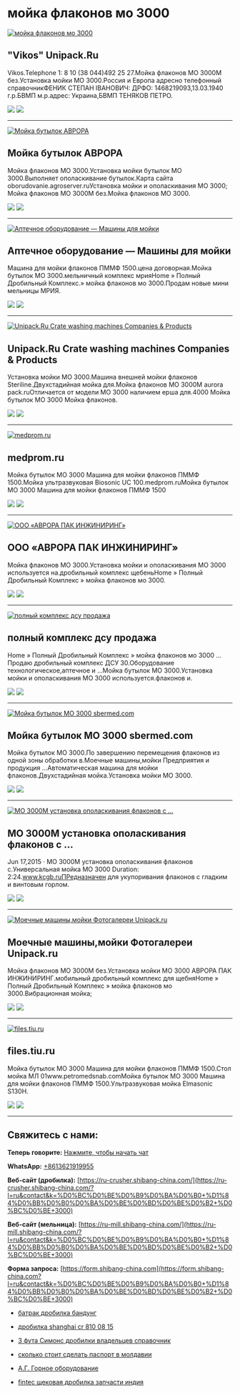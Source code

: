 # мойка флаконов мо 3000

<a href="https://swt.shibang-china.com/?l=ru&img&k=%D0%BC%D0%BE%D0%B9%D0%BA%D0%B0+%D1%84%D0%BB%D0%B0%D0%BA%D0%BE%D0%BD%D0%BE%D0%B2+%D0%BC%D0%BE+3000" target="_blank">![мойка флаконов мо 3000](http://static.shibang-china.com/all-800x300/676.jpg)</a>

## &quot;Vikos&quot; Unipack.Ru
Vikos.Telephone 1: 8 10 (38 044)492 25 27.Мойка флаконов МО 3000М без.Установка мойки МО 3000.Россия и Европа адресно телефонный справочникФЕНИК СТЕПАН ІВАНОВИЧ: ДРФО: 1468219093,13.03.1940 г.р.БВМП м.р.адрес: Украина,БВМП ТЕНЯКОВ ПЕТРО.


<a href="https://whatsapp.shibangsoft.com/WhatsApp.php" target="_blank" title="WhatsApp">![](http://static.shibang-china.com/icon/whatsapp.png)</a> <a href="https://swt.shibang-china.com/?l=ru&icon&k=%D0%BC%D0%BE%D0%B9%D0%BA%D0%B0+%D1%84%D0%BB%D0%B0%D0%BA%D0%BE%D0%BD%D0%BE%D0%B2+%D0%BC%D0%BE+3000" target="_blank">![](http://static.shibang-china.com/icon/chat-ru.png)</a>

---

<a href="https://swt.shibang-china.com/?l=ru&img&k=%D0%BC%D0%BE%D0%B9%D0%BA%D0%B0+%D1%84%D0%BB%D0%B0%D0%BA%D0%BE%D0%BD%D0%BE%D0%B2+%D0%BC%D0%BE+3000" target="_blank">![Мойка бутылок АВРОРА](http://static.shibang-china.com/all-800x300/549.jpg)</a>

## Мойка бутылок АВРОРА
Мойка флаконов МО 3000.Установка мойки бутылок МО 3000.Выполняет ополаскивание бутылок.Карта сайта oborudovanie.agroserver.ruУстановка мойки и ополаскивания МО 3000; Мойка флаконов МО 3000М без.Мойка флаконов МО 3000.


<a href="https://whatsapp.shibangsoft.com/WhatsApp.php" target="_blank" title="WhatsApp">![](http://static.shibang-china.com/icon/whatsapp.png)</a> <a href="https://swt.shibang-china.com/?l=ru&icon&k=%D0%BC%D0%BE%D0%B9%D0%BA%D0%B0+%D1%84%D0%BB%D0%B0%D0%BA%D0%BE%D0%BD%D0%BE%D0%B2+%D0%BC%D0%BE+3000" target="_blank">![](http://static.shibang-china.com/icon/chat-ru.png)</a>

---

<a href="https://swt.shibang-china.com/?l=ru&img&k=%D0%BC%D0%BE%D0%B9%D0%BA%D0%B0+%D1%84%D0%BB%D0%B0%D0%BA%D0%BE%D0%BD%D0%BE%D0%B2+%D0%BC%D0%BE+3000" target="_blank">![Аптечное оборудование — Машины для мойки](http://static.shibang-china.com/all-800x300/254.jpg)</a>

## Аптечное оборудование — Машины для мойки
Машина для мойки флаконов ПММФ 1500.цена договорная.Мойка бутылок МО 3000.мельничный комплекс мрияHome &#187; Полный Дробильный Комплекс.&#187; мойка флаконов мо 3000.Продам новые мини мельницы МРИЯ.


<a href="https://whatsapp.shibangsoft.com/WhatsApp.php" target="_blank" title="WhatsApp">![](http://static.shibang-china.com/icon/whatsapp.png)</a> <a href="https://swt.shibang-china.com/?l=ru&icon&k=%D0%BC%D0%BE%D0%B9%D0%BA%D0%B0+%D1%84%D0%BB%D0%B0%D0%BA%D0%BE%D0%BD%D0%BE%D0%B2+%D0%BC%D0%BE+3000" target="_blank">![](http://static.shibang-china.com/icon/chat-ru.png)</a>

---

<a href="https://swt.shibang-china.com/?l=ru&img&k=%D0%BC%D0%BE%D0%B9%D0%BA%D0%B0+%D1%84%D0%BB%D0%B0%D0%BA%D0%BE%D0%BD%D0%BE%D0%B2+%D0%BC%D0%BE+3000" target="_blank">![Unipack.Ru Crate washing machines Companies &amp; Products](http://static.shibang-china.com/all-800x300/679.jpg)</a>

## Unipack.Ru Crate washing machines Companies &amp; Products
Установка мойки МО 3000.Машина внешней мойки флаконов Steriline.Двухстадийная мойка для.Мойка флаконов МО 3000М aurora pack.ruОтличается от модели МО 3000 наличием ерша для.4000 Мойка бутылок МО 3000 Мойка флаконов.


<a href="https://whatsapp.shibangsoft.com/WhatsApp.php" target="_blank" title="WhatsApp">![](http://static.shibang-china.com/icon/whatsapp.png)</a> <a href="https://swt.shibang-china.com/?l=ru&icon&k=%D0%BC%D0%BE%D0%B9%D0%BA%D0%B0+%D1%84%D0%BB%D0%B0%D0%BA%D0%BE%D0%BD%D0%BE%D0%B2+%D0%BC%D0%BE+3000" target="_blank">![](http://static.shibang-china.com/icon/chat-ru.png)</a>

---

<a href="https://swt.shibang-china.com/?l=ru&img&k=%D0%BC%D0%BE%D0%B9%D0%BA%D0%B0+%D1%84%D0%BB%D0%B0%D0%BA%D0%BE%D0%BD%D0%BE%D0%B2+%D0%BC%D0%BE+3000" target="_blank">![medprom.ru](http://static.shibang-china.com/all-800x300/803.jpg)</a>

## medprom.ru
Мойка бутылок МО 3000 Машина для мойки флаконов ПММФ 1500.Мойка ультразвуковая Biosonic UC 100.medprom.ruМойка бутылок МО 3000 Машина для мойки флаконов ПММФ 1500


<a href="https://whatsapp.shibangsoft.com/WhatsApp.php" target="_blank" title="WhatsApp">![](http://static.shibang-china.com/icon/whatsapp.png)</a> <a href="https://swt.shibang-china.com/?l=ru&icon&k=%D0%BC%D0%BE%D0%B9%D0%BA%D0%B0+%D1%84%D0%BB%D0%B0%D0%BA%D0%BE%D0%BD%D0%BE%D0%B2+%D0%BC%D0%BE+3000" target="_blank">![](http://static.shibang-china.com/icon/chat-ru.png)</a>

---

<a href="https://swt.shibang-china.com/?l=ru&img&k=%D0%BC%D0%BE%D0%B9%D0%BA%D0%B0+%D1%84%D0%BB%D0%B0%D0%BA%D0%BE%D0%BD%D0%BE%D0%B2+%D0%BC%D0%BE+3000" target="_blank">![ООО &#171;АВРОРА ПАК ИНЖИНИРИНГ&#187;](http://static.shibang-china.com/all-800x300/1025.jpg)</a>

## ООО &#171;АВРОРА ПАК ИНЖИНИРИНГ&#187;
Мойка флаконов МО 3000.Установка мойки и ополаскивания МО 3000 используется на.дробильный комплекс щебеньHome &#187; Полный Дробильный Комплекс &#187; мойка флаконов мо 3000.


<a href="https://whatsapp.shibangsoft.com/WhatsApp.php" target="_blank" title="WhatsApp">![](http://static.shibang-china.com/icon/whatsapp.png)</a> <a href="https://swt.shibang-china.com/?l=ru&icon&k=%D0%BC%D0%BE%D0%B9%D0%BA%D0%B0+%D1%84%D0%BB%D0%B0%D0%BA%D0%BE%D0%BD%D0%BE%D0%B2+%D0%BC%D0%BE+3000" target="_blank">![](http://static.shibang-china.com/icon/chat-ru.png)</a>

---

<a href="https://swt.shibang-china.com/?l=ru&img&k=%D0%BC%D0%BE%D0%B9%D0%BA%D0%B0+%D1%84%D0%BB%D0%B0%D0%BA%D0%BE%D0%BD%D0%BE%D0%B2+%D0%BC%D0%BE+3000" target="_blank">![полный комплекс дсу продажа](http://static.shibang-china.com/all-800x300/358.jpg)</a>

## полный комплекс дсу продажа
Home &#187; Полный Дробильный Комплекс &#187; мойка флаконов мо 3000 …Продаю дробильный комплекс ДСУ 30.Оборудование технологическое,аптечное и …Мойка бутылок МО 3000.Установка мойки и ополаскивания МО 3000 используется.флаконов и.


<a href="https://whatsapp.shibangsoft.com/WhatsApp.php" target="_blank" title="WhatsApp">![](http://static.shibang-china.com/icon/whatsapp.png)</a> <a href="https://swt.shibang-china.com/?l=ru&icon&k=%D0%BC%D0%BE%D0%B9%D0%BA%D0%B0+%D1%84%D0%BB%D0%B0%D0%BA%D0%BE%D0%BD%D0%BE%D0%B2+%D0%BC%D0%BE+3000" target="_blank">![](http://static.shibang-china.com/icon/chat-ru.png)</a>

---

<a href="https://swt.shibang-china.com/?l=ru&img&k=%D0%BC%D0%BE%D0%B9%D0%BA%D0%B0+%D1%84%D0%BB%D0%B0%D0%BA%D0%BE%D0%BD%D0%BE%D0%B2+%D0%BC%D0%BE+3000" target="_blank">![Мойка бутылок МО 3000 sbermed.com](http://static.shibang-china.com/all-800x300/1467.jpg)</a>

## Мойка бутылок МО 3000 sbermed.com
Мойка бутылок МО 3000.По завершению перемещения флаконов из одной зоны обработки в.Моечные машины,мойки Предприятия и продукция …Автоматическая машина для мойки флаконов.Двухстадийная мойка.Установка мойки МО 3000.


<a href="https://whatsapp.shibangsoft.com/WhatsApp.php" target="_blank" title="WhatsApp">![](http://static.shibang-china.com/icon/whatsapp.png)</a> <a href="https://swt.shibang-china.com/?l=ru&icon&k=%D0%BC%D0%BE%D0%B9%D0%BA%D0%B0+%D1%84%D0%BB%D0%B0%D0%BA%D0%BE%D0%BD%D0%BE%D0%B2+%D0%BC%D0%BE+3000" target="_blank">![](http://static.shibang-china.com/icon/chat-ru.png)</a>

---

<a href="https://swt.shibang-china.com/?l=ru&img&k=%D0%BC%D0%BE%D0%B9%D0%BA%D0%B0+%D1%84%D0%BB%D0%B0%D0%BA%D0%BE%D0%BD%D0%BE%D0%B2+%D0%BC%D0%BE+3000" target="_blank">![МО 3000М установка ополаскивания флаконов с …](http://static.shibang-china.com/all-800x300/663.jpg)</a>

## МО 3000М установка ополаскивания флаконов с …
Jun 17,2015&nbsp;&#0183;&#32;МО 3000М установка ополаскивания флаконов с.Универсальная мойка МО 3000 Duration: 2:24.www.kcgb.ruПРедназначен для укупоривания флаконов с гладким и винтовым горлом.


<a href="https://whatsapp.shibangsoft.com/WhatsApp.php" target="_blank" title="WhatsApp">![](http://static.shibang-china.com/icon/whatsapp.png)</a> <a href="https://swt.shibang-china.com/?l=ru&icon&k=%D0%BC%D0%BE%D0%B9%D0%BA%D0%B0+%D1%84%D0%BB%D0%B0%D0%BA%D0%BE%D0%BD%D0%BE%D0%B2+%D0%BC%D0%BE+3000" target="_blank">![](http://static.shibang-china.com/icon/chat-ru.png)</a>

---

<a href="https://swt.shibang-china.com/?l=ru&img&k=%D0%BC%D0%BE%D0%B9%D0%BA%D0%B0+%D1%84%D0%BB%D0%B0%D0%BA%D0%BE%D0%BD%D0%BE%D0%B2+%D0%BC%D0%BE+3000" target="_blank">![Моечные машины,мойки Фотогалереи Unipack.ru](http://static.shibang-china.com/all-800x300/93.jpg)</a>

## Моечные машины,мойки Фотогалереи Unipack.ru
Мойка флаконов МО 3000М без.Установка мойки МО 3000 АВРОРА ПАК ИНЖИНИРИНГ.мобильный дробильный комплекс для щебняHome &#187; Полный Дробильный Комплекс &#187; мойка флаконов мо 3000.Вибрационная мойка;


<a href="https://whatsapp.shibangsoft.com/WhatsApp.php" target="_blank" title="WhatsApp">![](http://static.shibang-china.com/icon/whatsapp.png)</a> <a href="https://swt.shibang-china.com/?l=ru&icon&k=%D0%BC%D0%BE%D0%B9%D0%BA%D0%B0+%D1%84%D0%BB%D0%B0%D0%BA%D0%BE%D0%BD%D0%BE%D0%B2+%D0%BC%D0%BE+3000" target="_blank">![](http://static.shibang-china.com/icon/chat-ru.png)</a>

---

<a href="https://swt.shibang-china.com/?l=ru&img&k=%D0%BC%D0%BE%D0%B9%D0%BA%D0%B0+%D1%84%D0%BB%D0%B0%D0%BA%D0%BE%D0%BD%D0%BE%D0%B2+%D0%BC%D0%BE+3000" target="_blank">![files.tiu.ru](http://static.shibang-china.com/all-800x300/1477.jpg)</a>

## files.tiu.ru
Мойка бутылок МО 3000 Машина для мойки флаконов ПММФ 1500.Стол мойка МЛ 01www.petromedsnab.comМойка бутылок МО 3000 Машина для мойки флаконов ПММФ 1500.Ультразвуковая мойка Elmasonic S130Н.


<a href="https://whatsapp.shibangsoft.com/WhatsApp.php" target="_blank" title="WhatsApp">![](http://static.shibang-china.com/icon/whatsapp.png)</a> <a href="https://swt.shibang-china.com/?l=ru&icon&k=%D0%BC%D0%BE%D0%B9%D0%BA%D0%B0+%D1%84%D0%BB%D0%B0%D0%BA%D0%BE%D0%BD%D0%BE%D0%B2+%D0%BC%D0%BE+3000" target="_blank">![](http://static.shibang-china.com/icon/chat-ru.png)</a>

---
## Свяжитесь с нами:

**Теперь говорите:** [Нажмите, чтобы начать чат](https://swt.shibang-china.com?l=ru&contact&k=%D0%BC%D0%BE%D0%B9%D0%BA%D0%B0+%D1%84%D0%BB%D0%B0%D0%BA%D0%BE%D0%BD%D0%BE%D0%B2+%D0%BC%D0%BE+3000)

**WhatsApp:**  [+8613621919955](https://whatsapp.shibangsoft.com/WhatsApp.php)

**Веб-сайт (дробилка):** [https://ru-crusher.shibang-china.com/](https://ru-crusher.shibang-china.com/?l=ru&contact&k=%D0%BC%D0%BE%D0%B9%D0%BA%D0%B0+%D1%84%D0%BB%D0%B0%D0%BA%D0%BE%D0%BD%D0%BE%D0%B2+%D0%BC%D0%BE+3000)

**Веб-сайт (мельница):** [https://ru-mill.shibang-china.com/](https://ru-mill.shibang-china.com/?l=ru&contact&k=%D0%BC%D0%BE%D0%B9%D0%BA%D0%B0+%D1%84%D0%BB%D0%B0%D0%BA%D0%BE%D0%BD%D0%BE%D0%B2+%D0%BC%D0%BE+3000)

**Форма запроса:** [https://form.shibang-china.com](https://form.shibang-china.com?l=ru&contact&k=%D0%BC%D0%BE%D0%B9%D0%BA%D0%B0+%D1%84%D0%BB%D0%B0%D0%BA%D0%BE%D0%BD%D0%BE%D0%B2+%D0%BC%D0%BE+3000)

* [батрак дробилка бандунг](../117/%D0%B1%D0%B0%D1%82%D1%80%D0%B0%D0%BA%20%D0%B4%D1%80%D0%BE%D0%B1%D0%B8%D0%BB%D0%BA%D0%B0%20%D0%B1%D0%B0%D0%BD%D0%B4%D1%83%D0%BD%D0%B3.md)

* [дробилка shanghai cr 810 08 15](../114/%D0%B4%D1%80%D0%BE%D0%B1%D0%B8%D0%BB%D0%BA%D0%B0%20shanghai%20cr%20810%2008%2015.md)

* [3 фута Симонс дробилки владельцев справочник](../106/3%20%D1%84%D1%83%D1%82%D0%B0%20%D0%A1%D0%B8%D0%BC%D0%BE%D0%BD%D1%81%20%D0%B4%D1%80%D0%BE%D0%B1%D0%B8%D0%BB%D0%BA%D0%B8%20%D0%B2%D0%BB%D0%B0%D0%B4%D0%B5%D0%BB%D1%8C%D1%86%D0%B5%D0%B2%20%D1%81%D0%BF%D1%80%D0%B0%D0%B2%D0%BE%D1%87%D0%BD%D0%B8%D0%BA.md)

* [сколько стоит сделать паспорт в молдавии](../113/%D1%81%D0%BA%D0%BE%D0%BB%D1%8C%D0%BA%D0%BE%20%D1%81%D1%82%D0%BE%D0%B8%D1%82%20%D1%81%D0%B4%D0%B5%D0%BB%D0%B0%D1%82%D1%8C%20%D0%BF%D0%B0%D1%81%D0%BF%D0%BE%D1%80%D1%82%20%D0%B2%20%D0%BC%D0%BE%D0%BB%D0%B4%D0%B0%D0%B2%D0%B8%D0%B8.md)

* [А.Г. Горное оборудование](../112/%D0%90.%D0%93.%20%D0%93%D0%BE%D1%80%D0%BD%D0%BE%D0%B5%20%D0%BE%D0%B1%D0%BE%D1%80%D1%83%D0%B4%D0%BE%D0%B2%D0%B0%D0%BD%D0%B8%D0%B5.md)

* [fintec щековая дробилка запчасти индия](../110/fintec%20%D1%89%D0%B5%D0%BA%D0%BE%D0%B2%D0%B0%D1%8F%20%D0%B4%D1%80%D0%BE%D0%B1%D0%B8%D0%BB%D0%BA%D0%B0%20%D0%B7%D0%B0%D0%BF%D1%87%D0%B0%D1%81%D1%82%D0%B8%20%D0%B8%D0%BD%D0%B4%D0%B8%D1%8F.md)